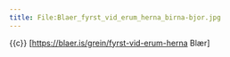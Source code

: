 ```yaml
---
title: File:Blaer_fyrst_vid_erum_herna_birna-bjor.jpg
---
```


{{c}} [https://blaer.is/grein/fyrst-vid-erum-herna Blær]